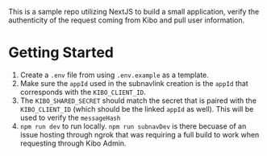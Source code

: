 This is a sample repo utilizing NextJS to build a small application, verify the authenticity of the request coming from Kibo and pull user information.


# Getting Started

1. Create a `.env` file from using `.env.example` as a template.
2. Make sure the `appId` used in the subnavlink creation is the `appId` that corresponds with the `KIBO_CLIENT_ID`.
3. The `KIBO_SHARED_SECRET` should match the secret that is paired with the `KIBO_CLIENT_ID` (which should be the linked `appId` as well).  This will be used to verify the `messageHash`
3. `npm run dev` to run locally.  `npm run subnavDev` is there becuase of an issue hosting through ngrok that was requiring a full build to work when requesting through Kibo Admin.


